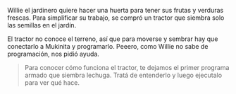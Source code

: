 Willie el jardinero quiere hacer una huerta para tener sus frutas y verduras frescas. Para simplificar su trabajo, se compró un tractor que siembra solo las semillas en el jardín.

El tractor no conoce el terreno, así que para moverse y sembrar hay que conectarlo a Mukinita y programarlo. Peeero, como Willie no sabe de programación, nos pidió ayuda. 

> Para conocer cómo funciona el tractor, te dejamos el primer programa armado que siembra lechuga. Tratá de entenderlo y luego ejecutalo para ver qué hace. 

<gs-attire src="https://github.com/MumukiProject/mumuki-guia-gobstones-procedimientos-kids/blob/master/assets/jardin.zip?raw=true"> 